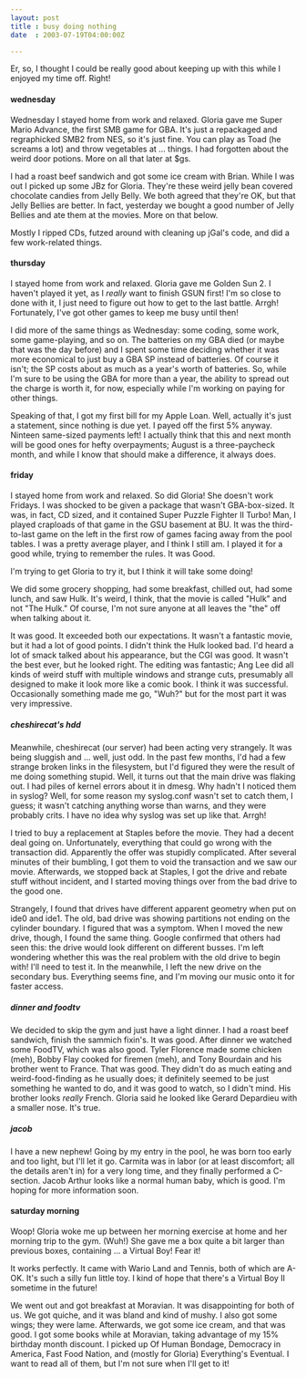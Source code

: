 ```yaml
---
layout: post
title : busy doing nothing
date  : 2003-07-19T04:00:00Z

---
```

Er, so, I thought I could be really good about keeping up with this while I enjoyed my time off.  Right!<h4>wednesday</h4>Wednesday I stayed home from work and relaxed.  Gloria gave me Super Mario Advance, the first SMB game for GBA.  It's just a repackaged and regraphicked SMB2 from NES, so it's just fine.  You can play as Toad (he screams a lot) and throw vegetables at ... things.  I had forgotten about the weird door potions. More on all that later at $gs.

I had a roast beef sandwich and got some ice cream with Brian.  While I was out I picked up some JBz for Gloria.  They're these weird jelly bean covered chocolate candies from Jelly Belly.  We both agreed that they're OK, but that Jelly Bellies are better.  In fact, yesterday we bought a good number of Jelly Bellies and ate them at the movies.  More on that below.

Mostly I ripped CDs, futzed around with cleaning up jGal's code, and did a few work-related things.<h4>thursday</h4>I stayed home from work and relaxed.  Gloria gave me Golden Sun 2.  I haven't played it yet, as I <em>really</em> want to finish GSUN first!  I'm so close to done with it, I just need to figure out how to get to the last battle.  Arrgh! Fortunately, I've got other games to keep me busy until then!

I did more of the same things as Wednesday: some coding, some work, some game-playing, and so on.  The batteries on my GBA died (or maybe that was the day before) and I spent some time deciding whether it was more economical to just buy a GBA SP instead of batteries.  Of course it isn't;  the SP costs about as much as a year's worth of batteries.  So, while I'm sure to be using the GBA for more than a year, the ability to spread out the charge is worth it, for now, especially while I'm working on paying for other things.

Speaking of that, I got my first bill for my Apple Loan.  Well, actually it's just a statement, since nothing is due yet.  I payed off the first 5% anyway. Ninteen same-sized payments left!  I actually think that this and next month will be good ones for hefty overpayments;  August is a three-paycheck month, and while I know that should make a difference, it always does.<h4>friday</h4>I stayed home from work and relaxed.  So did Gloria!  She doesn't work Fridays. I was shocked to be given a package that wasn't GBA-box-sized.  It was, in fact, CD sized, and it contained Super Puzzle Fighter II Turbo!  Man, I played craploads of that game in the GSU basement at BU.  It was the third-to-last game on the left in the first row of games facing away from the pool tables.  I was a pretty average player, and I think I still am.  I played it for a good while, trying to remember the rules.  It was Good.

I'm trying to get Gloria to try it, but I think it will take some doing!

We did some grocery shopping, had some breakfast, chilled out, had some lunch, and saw Hulk.  It's weird, I think, that the movie is called "Hulk" and not "The Hulk."  Of course, I'm not sure anyone at all leaves the "the" off when talking about it.

It was good.  It exceeded both our expectations.  It wasn't a fantastic movie, but it had a lot of good points.  I didn't think the Hulk looked bad.  I'd heard a lot of smack talked about his appearance, but the CGI was good.  It wasn't the best ever, but he looked right.  The editing was fantastic;  Ang Lee did all kinds of weird stuff with multiple windows and strange cuts, presumably all designed to make it look more like a comic book.  I think it was successful.  Occasionally something made me go, "Wuh?" but for the most part it was very impressive.<h5>cheshirecat's hdd</h5>Meanwhile, cheshirecat (our server) had been acting very strangely.  It was being sluggish and ... well, just odd.  In the past few months, I'd had a few strange broken links in the filesystem, but I'd figured they were the result of me doing something stupid.  Well, it turns out that the main drive was flaking out.  I had piles of kernel errors about it in dmesg.  Why hadn't I noticed them in syslog?  Well, for some reason my syslog.conf wasn't set to catch them, I guess; it wasn't catching anything worse than warns, and they were probably crits.  I have no idea why syslog was set up like that.  Arrgh!

I tried to buy a replacement at Staples before the movie.  They had a decent deal going on.  Unfortunately, everything that could go wrong with the transaction did.  Apparently the offer was stupidly complicated.  After several minutes of their bumbling, I got them to void the transaction and we saw our movie.  Afterwards, we stopped back at Staples, I got the drive and rebate stuff without incident, and I started moving things over from the bad drive to the good one.

Strangely, I found that drives have different apparent geometry when put on ide0 and ide1.  The old, bad drive was showing partitions not ending on the cylinder boundary.  I figured that was a symptom.  When I moved the new drive, though, I found the same thing.  Google confirmed that others had seen this: the drive would look different on different busses.  I'm left wondering whether this was the real problem with the old drive to begin with!  I'll need to test it.  In the meanwhile, I left the new drive on the secondary bus.  Everything seems fine, and I'm moving our music onto it for faster access.<h5>dinner and foodtv</h5>We decided to skip the gym and just have a light dinner.  I had a roast beef sandwich, finish the sammich fixin's.  It was good.  After dinner we watched some FoodTV, which was also good.  Tyler Florence made some chicken (meh), Bobby Flay cooked for firemen (meh), and Tony Bourdain and his brother went to France.  That was good.  They didn't do as much eating and weird-food-finding as he usually does; it definitely seemed to be just something he wanted to do, and it was good to watch, so I didn't mind.  His brother looks <em>really</em> French.  Gloria said he looked like Gerard Depardieu with a smaller nose.  It's true.<h5>jacob</h5>I have a new nephew!  Going by my entry in the pool, he was born too early and too light, but I'll let it go.  Carmita was in labor (or at least discomfort; all the details aren't in) for a very long time, and they finally performed a C-section.  Jacob Arthur looks like a normal human baby, which is good.  I'm hoping for more information soon.<h4>saturday morning</h4>Woop!  Gloria woke me up between her morning exercise at home and her morning trip to the gym.  (Wuh!)  She gave me a box quite a bit larger than previous boxes, containing ... a Virtual Boy!  Fear it!

It works perfectly.  It came with Wario Land and Tennis, both of which are A-OK.  It's such a silly fun little toy.  I kind of hope that there's a Virtual Boy II sometime in the future!

We went out and got breakfast at Moravian.  It was disappointing for both of us.  We got quiche, and it was bland and kind of mushy.  I also got some wings; they were lame.  Afterwards, we got some ice cream, and that was good.  I got some books while at Moravian, taking advantage of my 15% birthday month discount.  I picked up Of Human Bondage, Democracy in America, Fast Food Nation, and (mostly for Gloria) Everything's Eventual.  I want to read all of them, but I'm not sure when I'll get to it!

